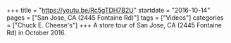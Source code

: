 +++
title = "https://youtu.be/Rc5gTDH7B2U"
startdate = "2016-10-14"
pages = ["San Jose, CA (2445 Fontaine Rd)"]
tags = ["Videos"]
categories = ["Chuck E. Cheese's"]
+++
A store tour of San Jose, CA (2445 Fontaine Rd) in October 2016.
